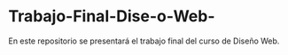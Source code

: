 # Trabajo-Final-Dise-o-Web-
En este repositorio se presentará el trabajo final del curso de Diseño Web.
